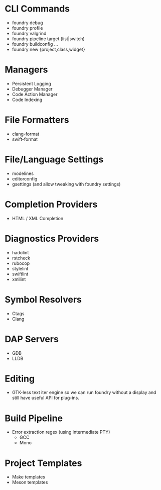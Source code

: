 # CLI Commands

 * foundry debug
 * foundry profile
 * foundry valgrind
 * foundry pipeline target (list|switch)
 * foundry buildconfig ...
 * foundry new {project,class,widget}

# Managers

 * Persistent Logging 
 * Debugger Manager
 * Code Action Manager
 * Code Indexing

# File Formatters

 * clang-format
 * swift-format

# File/Language Settings

 * modelines
 * editorconfig
 * gsettings (and allow tweaking with foundry settings)

# Completion Providers

 * HTML / XML Completion

# Diagnostics Providers

 * hadolint
 * rstcheck
 * rubocop
 * stylelint
 * swiftlint
 * xmllint

# Symbol Resolvers

 * Ctags
 * Clang

# DAP Servers

 * GDB
 * LLDB

# Editing

 * GTK-less text iter engine so we can run foundry without a display
   and still have useful API for plug-ins.

# Build Pipeline

 * Error extraction regex (using intermediate PTY)
   * GCC
   * Mono

# Project Templates

 * Make templates
 * Meson templates

